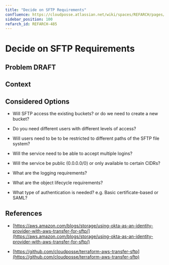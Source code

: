 ```yaml
---
title: "Decide on SFTP Requirements"
confluence: https://cloudposse.atlassian.net/wiki/spaces/REFARCH/pages/1201438831/REFARCH-485+-+Decide+on+SFTP+Requirements
sidebar_position: 100
refarch_id: REFARCH-485
---
```


# Decide on SFTP Requirements

## Problem **DRAFT**

## Context

## Considered Options

- Will SFTP access the existing buckets? or do we need to create a new bucket?

- Do you need different users with different levels of access?

- Will users need to be to be restricted to different paths of the SFTP file system?

- Will the service need to be able to accept multiple logins?

- Will the service be public (0.0.0.0/0) or only available to certain CIDRs?

- What are the logging requirements?

- What are the object lifecycle requirements?

- What type of authentication is needed? e.g. Basic certificate-based or SAML?

## References

- [https://aws.amazon.com/blogs/storage/using-okta-as-an-identity-provider-with-aws-transfer-for-sftp/](https://aws.amazon.com/blogs/storage/using-okta-as-an-identity-provider-with-aws-transfer-for-sftp/)

- [https://github.com/cloudposse/terraform-aws-transfer-sftp](https://github.com/cloudposse/terraform-aws-transfer-sftp)



